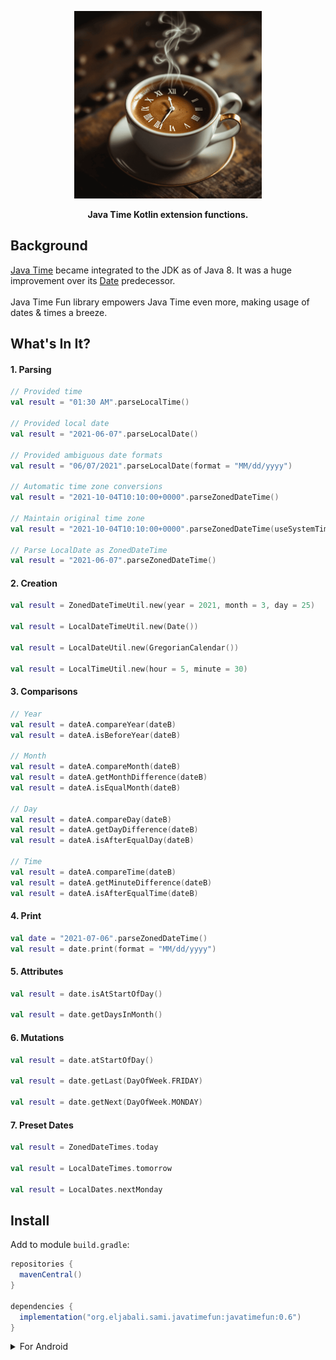 <p align="center" >
  <img src="screenshots/logo.png" width=300px alt="SwiftDate" title="SwiftDate">
</p>

<p align="center"><strong>Java Time Kotlin extension functions.</strong></p>

## Background
[Java Time](https://docs.oracle.com/javase/8/docs/api/java/time/package-summary.html) became integrated to the JDK as of Java 8. It was a huge improvement over its [Date](https://docs.oracle.com/javase/8/docs/api/java/sql/Date.html) predecessor.<br><br>
Java Time Fun library empowers Java Time even more, making usage of dates & times a breeze.

## What's In It?
#### 1. Parsing
```kotlin
// Provided time
val result = "01:30 AM".parseLocalTime()

// Provided local date
val result = "2021-06-07".parseLocalDate()

// Provided ambiguous date formats
val result = "06/07/2021".parseLocalDate(format = "MM/dd/yyyy")

// Automatic time zone conversions
val result = "2021-10-04T10:10:00+0000".parseZonedDateTime()

// Maintain original time zone
val result = "2021-10-04T10:10:00+0000".parseZonedDateTime(useSystemTimeZone = false)

// Parse LocalDate as ZonedDateTime
val result = "2021-06-07".parseZonedDateTime()
```
#### 2. Creation
```kotlin
val result = ZonedDateTimeUtil.new(year = 2021, month = 3, day = 25)

val result = LocalDateTimeUtil.new(Date())

val result = LocalDateUtil.new(GregorianCalendar())

val result = LocalTimeUtil.new(hour = 5, minute = 30)
```

#### 3. Comparisons
```kotlin
// Year
val result = dateA.compareYear(dateB)
val result = dateA.isBeforeYear(dateB)

// Month
val result = dateA.compareMonth(dateB)
val result = dateA.getMonthDifference(dateB)
val result = dateA.isEqualMonth(dateB)

// Day
val result = dateA.compareDay(dateB)
val result = dateA.getDayDifference(dateB)
val result = dateA.isAfterEqualDay(dateB)

// Time
val result = dateA.compareTime(dateB)
val result = dateA.getMinuteDifference(dateB)
val result = dateA.isAfterEqualTime(dateB)
```

#### 4. Print
```kotlin
val date = "2021-07-06".parseZonedDateTime()
val result = date.print(format = "MM/dd/yyyy")
```

#### 5. Attributes
```kotlin
val result = date.isAtStartOfDay()

val result = date.getDaysInMonth()
```

#### 6. Mutations
```kotlin
val result = date.atStartOfDay()

val result = date.getLast(DayOfWeek.FRIDAY)

val result = date.getNext(DayOfWeek.MONDAY)
```

#### 7. Preset Dates
```kotlin
val result = ZonedDateTimes.today

val result = LocalDateTimes.tomorrow

val result = LocalDates.nextMonday
```

## Install
Add to module `build.gradle`:
```gradle
repositories {
  mavenCentral()
}

dependencies {
  implementation("org.eljabali.sami.javatimefun:javatimefun:0.6")
}  
```

<details>
<summary>For Android</summary>

In addition to the above, you need to desugar your module:
- Ensure you're using [Gradle Plugin](https://developer.android.com/studio/releases/gradle-plugin#updating-plugin) 4.0.0+.
- Update module `build.gradle`:
```gradle
android {
    defaultConfig {
        // Required when setting minSdkVersion to 20 or lower
        multiDexEnabled true
    }

    compileOptions {
        // Flag to enable support for the new language APIs
        coreLibraryDesugaringEnabled true
        // Sets Java compatibility to Java 8
        sourceCompatibility JavaVersion.VERSION_1_8
        targetCompatibility JavaVersion.VERSION_1_8
    }
}

dependencies {
    coreLibraryDesugaring 'com.android.tools:desugar_jdk_libs:1.1.5'
}
```
For more information on Android desugaring click [here](https://developer.android.com/studio/write/java8-support#library-desugaring).

</details>
